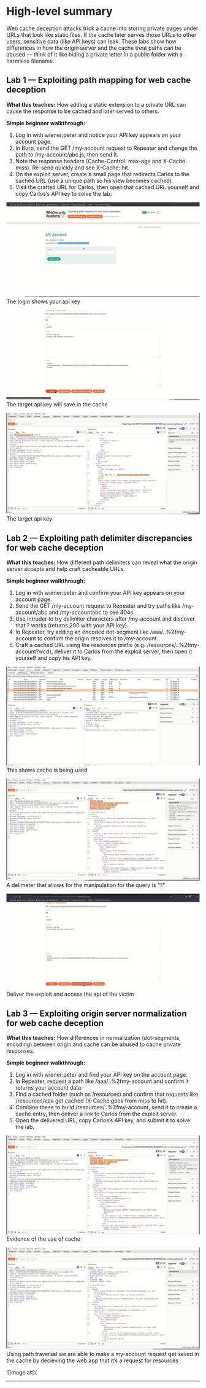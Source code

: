 # High-level summary

Web cache deception attacks trick a cache into storing private pages under URLs that look like static files. If the cache later serves those URLs to other users, sensitive data (like API keys) can leak. These labs show how differences in how the origin server and the cache treat paths can be abused — think of it like hiding a private letter in a public folder with a harmless filename.

## Lab 1 — Exploiting path mapping for web cache deception

**What this teaches:** How adding a static extension to a private URL can cause the response to be cached and later served to others.

**Simple beginner walkthrough:**

1. Log in with wiener:peter and notice your API key appears on your account page.
2. In Burp, send the GET /my-account request to Repeater and change the path to /my-account/abc.js, then send it.
3. Note the response headers (Cache-Control: max-age and X-Cache: miss). Re-send quickly and see X-Cache: hit.
4. On the exploit server, create a small page that redirects Carlos to the cached URL (use a unique path so his view becomes cached).
5. Visit the crafted URL for Carlos, then open that cached URL yourself and copy Carlos’s API key to solve the lab.

![image alt](https://github.com/Lispectree/web-sec/blob/b3f95b17ba2dfc2ed91f6abbb24eb11988ba3485/web-security-labs/labs/web-cache-deception/WEB%20DEC%20LAB1%20PHOTO1.jpg)
The login shows your api key


![image alt](https://github.com/Lispectree/web-sec/blob/62af85abe4e73c4cc28037eb5a79fb55d1b1c1a9/web-security-labs/labs/web-cache-deception/WEB%20DEC%20LAB1%20PHOTO2.jpg)
The target api key will save in the cache


![image alt](https://github.com/Lispectree/web-sec/blob/26b4a80bd2cc9b6ea59660cab2001a43510a4bbc/web-security-labs/labs/web-cache-deception/WEB%20DEC%20LAB1%20PHOTO3.jpg)
The target api key


## Lab 2 — Exploiting path delimiter discrepancies for web cache deception

**What this teaches:** How different path delimiters can reveal what the origin server accepts and help craft cacheable URLs.

**Simple beginner walkthrough:**

1. Log in with wiener:peter and confirm your API key appears on your account page.
2. Send the GET /my-account request to Repeater and try paths like /my-account/abc and /my-accountabc to see 404s.
3. Use Intruder to try delimiter characters after /my-account and discover that ? works (returns 200 with your API key).
4. In Repeater, try adding an encoded dot-segment like /aaa/..%2fmy-account to confirm the origin resolves it to /my-account.
5. Craft a cached URL using the resources prefix (e.g. /resources/..%2fmy-account?wcd), deliver it to Carlos from the exploit server, then open it yourself and copy his API key.

![image alt](https://github.com/Lispectree/web-sec/blob/8545e8d563946cb60744a0a5327112cc30882604/web-security-labs/labs/web-cache-deception/WEB%20DEC%20LAB2%20PHOTO1.jpg)
This shows cache is being used


![image alt](https://github.com/Lispectree/web-sec/blob/754a6026d3641990ef1bf31b807936afd28967b9/web-security-labs/labs/web-cache-deception/WEB%20DEC%20LAB2%20PHOTO2.jpg)
A delimeter that allows for the manipulation for the query is “?”


![image alt](https://github.com/Lispectree/web-sec/blob/08a4525a319e72768abeeb58319ae43a4734f418/web-security-labs/labs/web-cache-deception/WEB%20DEC%20LAB2%20PHOTO3.jpg)
Deliver the exploit and access the api of the victim

## Lab 3 — Exploiting origin server normalization for web cache deception

**What this teaches:** How differences in normalization (dot-segments, encoding) between origin and cache can be abused to cache private responses.

**Simple beginner walkthrough:**

1. Log in with wiener:peter and find your API key on the account page.
2. In Repeater, request a path like /aaa/..%2fmy-account and confirm it returns your account data.
3. Find a cached folder (such as /resources) and confirm that requests like /resources/aaa get cached (X-Cache goes from miss to hit).
4. Combine these to build /resources/..%2fmy-account, send it to create a cache entry, then deliver a link to Carlos from the exploit server.
5. Open the delivered URL, copy Carlos’s API key, and submit it to solve the lab.

 ![image alt](https://github.com/Lispectree/web-sec/blob/767da6895207f734158bcd4456234e6cc9abb591/web-security-labs/labs/web-cache-deception/WEB%20DEC%20LAB3%20PHOTO1.jpg)
 Evidence of the use of cache


  ![image alt](https://github.com/Lispectree/web-sec/blob/5b8d0094d968eec66716750003cf90900d7620ed/web-security-labs/labs/web-cache-deception/WEB%20DEC%20LAB3%20PHOTO2.jpg)
  Using path traversal we are able to make a my-account request get saved in the cache by decieving the web app that it’s a request for resources


  ![image alt](
 


---

